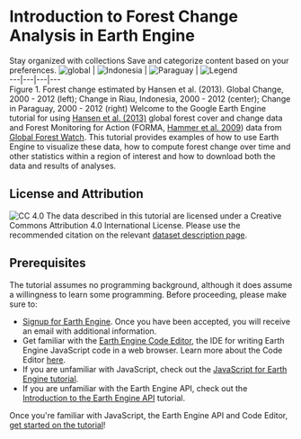  
#  Introduction to Forest Change Analysis in Earth Engine 
Stay organized with collections  Save and categorize content based on your preferences. 
![global](https://developers.google.com/static/earth-engine/images/Tutorial_hansen_011.png) |  ![Indonesia](https://developers.google.com/static/earth-engine/images/Tutorial_hansen_012.png) |  ![Paraguay](https://developers.google.com/static/earth-engine/images/Tutorial_hansen_013.png) |  ![Legend](https://developers.google.com/static/earth-engine/images/Tutorial_hansen_014.png)  
---|---|---|---  
Figure 1. Forest change estimated by Hansen et al. (2013). Global Change, 2000 - 2012 (left); Change in Riau, Indonesia, 2000 - 2012 (center); Change in Paraguay, 2000 - 2012 (right)
Welcome to the Google Earth Engine tutorial for using [Hansen et al. (2013)](http://www.sciencemag.org/content/342/6160/850) global forest cover and change data and Forest Monitoring for Action (FORMA, [Hammer et al. 2009](https://www.cgdev.org/sites/default/files/1423248_file_Hammer_Kraft_Wheeler_FORMA_FINAL.pdf)) data from [Global Forest Watch](http://www.globalforestwatch.org/). This tutorial provides examples of how to use Earth Engine to visualize these data, how to compute forest change over time and other statistics within a region of interest and how to download both the data and results of analyses.
## License and Attribution
![CC 4.0](https://developers.google.com/static/earth-engine/images/Tutorial_hansen_02_cc_license.png)
The data described in this tutorial are licensed under a Creative Commons Attribution 4.0 International License. Please use the recommended citation on the relevant [dataset description page](https://developers.google.com/earth-engine/datasets).
## Prerequisites
The tutorial assumes no programming background, although it does assume a willingness to learn some programming. Before proceeding, please make sure to:
  * [Signup for Earth Engine](https://signup.earthengine.google.com). Once you have been accepted, you will receive an email with additional information.
  * Get familiar with the [Earth Engine Code Editor](https://code.earthengine.google.com), the IDE for writing Earth Engine JavaScript code in a web browser. Learn more about the Code Editor [here](https://developers.google.com/earth-engine/guides/playground).
  * If you are unfamiliar with JavaScript, check out the [JavaScript for Earth Engine tutorial](https://developers.google.com/earth-engine/tutorials/tutorial_js_01).
  * If you are unfamiliar with the Earth Engine API, check out the [Introduction to the Earth Engine API](https://developers.google.com/earth-engine/tutorials/tutorial_api_01) tutorial.


Once you're familiar with JavaScript, the Earth Engine API and Code Editor, [get started on the tutorial](https://developers.google.com/earth-engine/tutorials/tutorial_forest_02)!
